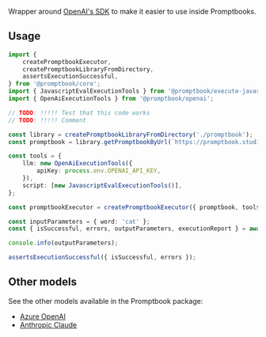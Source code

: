 Wrapper around [OpenAI's SDK](https://www.npmjs.com/package/openai) to make it easier to use inside Promptbooks.

<!-- TODO: [🈷] !!!!!!!!! -->

## Usage

```typescript
import {
    createPromptbookExecutor,
    createPromptbookLibraryFromDirectory,
    assertsExecutionSuccessful,
} from '@promptbook/core';
import { JavascriptEvalExecutionTools } from '@promptbook/execute-javascript';
import { OpenAiExecutionTools } from '@promptbook/openai';

// TODO: !!!!! Test that this code works
// TODO: !!!!! Comment

const library = createPromptbookLibraryFromDirectory('./promptbook');
const promptbook = library.getPromptbookByUrl(`https://promptbook.studio/my-library/write-article.ptbk.md`);

const tools = {
    llm: new OpenAiExecutionTools({
        apiKey: process.env.OPENAI_API_KEY,
    }),
    script: [new JavascriptEvalExecutionTools()],
};

const promptbookExecutor = createPromptbookExecutor({ promptbook, tools });

const inputParameters = { word: 'cat' };
const { isSuccessful, errors, outputParameters, executionReport } = await promptbookExecutor(inputParameters);

console.info(outputParameters);

assertsExecutionSuccessful({ isSuccessful, errors });
```

<!--
## Usage with backup

TODO: !!!
-->

## Other models

See the other models available in the Promptbook package:

-   [Azure OpenAI](https://www.npmjs.com/package/@promptbook/azure-openai)
-   [Anthropic Claude](https://www.npmjs.com/package/@promptbook/anthropic-claude)
